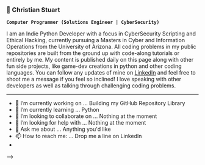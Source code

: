 ### 🔭 Christian Stuart
**`Computer Programmer (Solutions Engineer | CyberSecurity)`**

I am an Indie Python Developer with a focus in CyberSecurity Scripting and Ethical Hacking, currently pursuing a Masters in Cyber and Information Operations from the University of Arizona. All coding problems in my public repositories are built from the ground up with code-along tutorials or entirely by me. My content is published daily on this page along with other fun side projects, like game-dev creations in python and other coding languages. You can follow any updates of mine on [LinkedIn](https://www.linkedin.com/in/christiantstu/) and feel free to shoot me a message if you feel so inclined! I love speaking with other developers as well as talking through challenging coding problems. 

---
- 🔭 I’m currently working on ... Building my GitHub Repository Library 
- 🌱 I’m currently learning ... Python
- 👯 I’m looking to collaborate on ... Nothing at the moment
- 🤔 I’m looking for help with ... Nothing at the moment
- 💬 Ask me about ... Anything you'd like
- 📫 How to reach me: ... Drop me a line on LinkedIn
- 
-->



